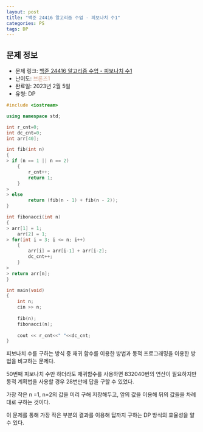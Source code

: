 ```yaml
---
layout: post
title: "백준 24416 알고리즘 수업 - 피보나치 수1"
categories: PS
tags: DP
---
```


## 문제 정보
- 문제 링크: [백준 24416 알고리즘 수업 - 피보나치 수1](https://www.acmicpc.net/step/16)
- 난이도: <span style="color:#D2A28D">브론즈1</span>
- 완료일: 2023년 2월 5일
- 유형: DP

```C++
#include <iostream>

using namespace std;

int r_cnt=0;
int dc_cnt=0;
int arr[40];

int fib(int n) 
{
> if (n == 1 || n == 2)
	{
		r_cnt++;
		return 1;  
	}
> 
> else
		return (fib(n - 1) + fib(n - 2));
}

int fibonacci(int n) 
{
> arr[1] = 1;
	arr[2] = 1;
> for(int i = 3; i <= n; i++)
	{
		arr[i] = arr[i-1] + arr[i-2];
		dc_cnt++;
	}
> 
> return arr[n];
}

int main(void)
{
	int n;
	cin >> n;
	
	fib(n);
	fibonacci(n);
	
	cout << r_cnt<<" "<<dc_cnt;
}
```

피보나치 수를 구하는 방식 중 재귀 함수를 이용한 방법과 동적 프로그래밍을 이용한 방법을 비교하는 문제다.

50번째 피보나치 수만 하더라도 재귀함수를 사용하면 832040번의 연산이 필요하지만 동적 계획법을 사용할 경우 28번만에 답을 구할 수 있었다.

가장 작은 n =1, n=2의 값을 미리 구해 저장해두고, 앞의 값을 이용해 뒤의 값들을 차례대로 구하는 것이다.

이 문제를 통해 가장 작은 부분의 결과를 이용해 답까지 구하는 DP 방식의 효율성을 알 수 있다.
